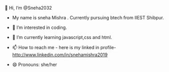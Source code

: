 👋 Hi, I’m @Sneha2032
- My name is sneha Mishra . Currently pursuing btech from IIEST Shibpur.
- 👀 I’m interested in coding.
- 🌱 I’m currently learning javascript,css and html.

- 📫 How to reach me - here is my linked in profile- http://www.linkedin.com/in/snehamishra2019

- 😄 Pronouns: she/her
  

<!---
Sneha2032/Sneha2032 is a ✨ special ✨ repository because its `README.md` (this file) appears on your GitHub profile.
You can click the Preview link to take a look at your changes.
--->

